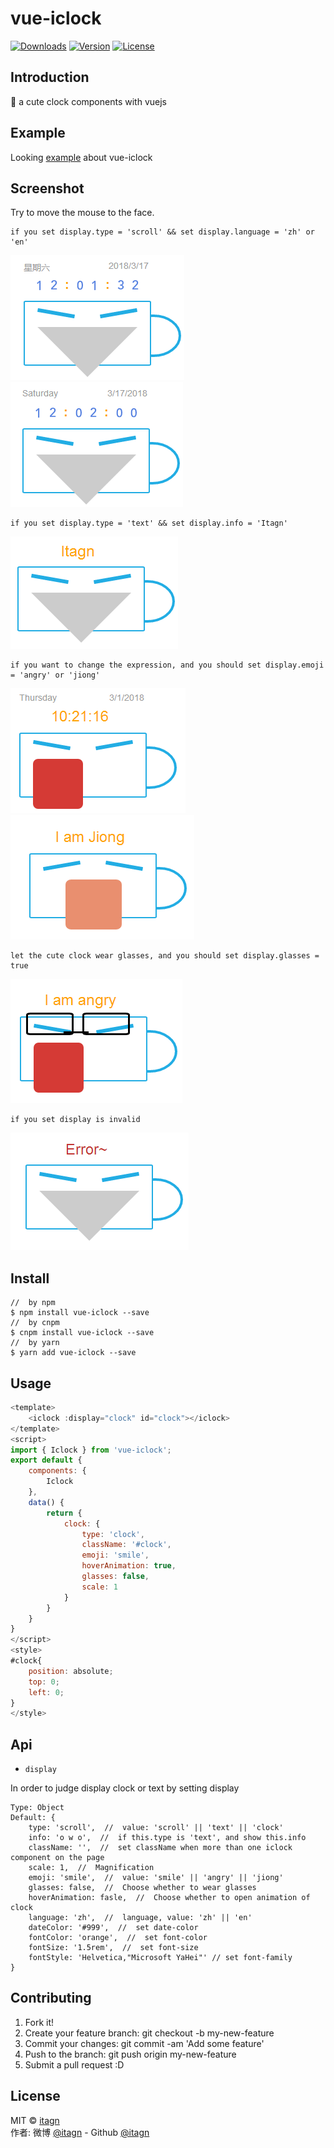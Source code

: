 ﻿# vue-iclock
<p>
  <a href="https://www.npmjs.com/package/vue-iclock.svg"><img src="https://img.shields.io/npm/dm/vue-iclock.svg" alt="Downloads"></a>
  <a href="https://www.npmjs.com/package/vue-iclock.svg"><img src="https://img.shields.io/npm/v/vue-iclock.svg" alt="Version"></a>
  <a href="https://www.npmjs.com/package/vue-iclock.svg"><img src="https://img.shields.io/npm/l/vue-iclock.svg" alt="License"></a>
</p>

## Introduction
:rocket: a cute clock components with vuejs  

## Example
Looking [example](https://itagn.github.io/vue-iclock/dist/index) about vue-iclock  
## Screenshot
Try to move the mouse to the face.  

    if you set display.type = 'scroll' && set display.language = 'zh' or 'en'

![clock-zh.png](https://github.com/itagn/vue-iclock/raw/master/img/clock-zh.png) ![clock-en.png](https://github.com/itagn/vue-iclock/raw/master/img/clock-en.png)

    if you set display.type = 'text' && set display.info = 'Itagn' 

![text.png](https://github.com/itagn/vue-iclock/raw/master/img/text.png)

    if you want to change the expression, and you should set display.emoji = 'angry' or 'jiong'

![angry.png](https://github.com/itagn/vue-iclock/raw/master/img/angry.png) ![jiong.png](https://github.com/itagn/vue-iclock/raw/master/img/jiong.png)

    let the cute clock wear glasses, and you should set display.glasses = true

![glasses.png](https://github.com/itagn/vue-iclock/raw/master/img/glasses.png)

    if you set display is invalid

![error.png](https://github.com/itagn/vue-iclock/raw/master/img/error.png)

## Install
```text
//  by npm
$ npm install vue-iclock --save
//  by cnpm
$ cnpm install vue-iclock --save
//  by yarn
$ yarn add vue-iclock --save
```
## Usage
```javascript
<template>
    <iclock :display="clock" id="clock"></iclock>
</template>
<script>
import { Iclock } from 'vue-iclock';
export default {
    components: {
        Iclock
    },
    data() {
        return {
            clock: {
                type: 'clock',
                className: '#clock',
                emoji: 'smile',
                hoverAnimation: true,
                glasses: false,
                scale: 1
            }
        }
    }
}
</script>
<style>
#clock{
    position: absolute;
    top: 0;
    left: 0;
}
</style>
```
## Api
- `display`  

In order to judge display clock or text by setting display  

    Type: Object
    Default: {
        type: 'scroll',  //  value: 'scroll' || 'text' || 'clock'
        info: 'o w o',  //  if this.type is 'text', and show this.info
        className: '',  //  set className when more than one iclock component on the page
        scale: 1,  //  Magnification
        emoji: 'smile',  //  value: 'smile' || 'angry' || 'jiong'
        glasses: false,  //  Choose whether to wear glasses
        hoverAnimation: fasle,  //  Choose whether to open animation of clock
        language: 'zh',  //  language, value: 'zh' || 'en'
        dateColor: '#999',  //  set date-color
        fontColor: 'orange',  //  set font-color
        fontSize: '1.5rem',  //  set font-size
        fontStyle: 'Helvetica,"Microsoft YaHei"' // set font-family
    }

## Contributing

1. Fork it!
1. Create your feature branch: git checkout -b my-new-feature
1. Commit your changes: git commit -am 'Add some feature'
1. Push to the branch: git push origin my-new-feature
1. Submit a pull request :D

## License
MIT © [itagn][1]  
作者: 微博 [@itagn][2] - Github [@itagn][3] 

[1]: https://www.npmjs.com/~itagn
[2]: https://weibo.com/p/1005053782707172
[3]: https://github.com/itagn